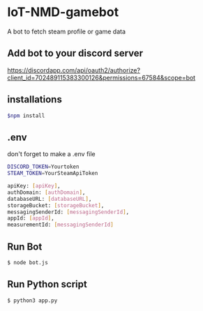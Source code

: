 # IoT-NMD-gamebot
A bot to fetch steam profile or game data
## Add bot to your discord server
https://discordapp.com/api/oauth2/authorize?client_id=702489115383300126&permissions=67584&scope=bot

## installations
```sh
$npm install
```

## .env
don't forget to make a .env file
```sh
DISCORD_TOKEN=Yourtoken
STEAM_TOKEN=YourSteamApiToken

apiKey: [apiKey],
authDomain: [authDomain],
databaseURL: [databaseURL],
storageBucket: [storageBucket],
messagingSenderId: [messagingSenderId],
appId: [appId],
measurementId: [messagingSenderId]
```
## Run Bot
```sh
$ node bot.js
```
## Run Python script
```sh
$ python3 app.py
```

